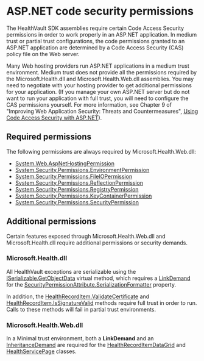 ASP.NET code security permissions
=================================

The HealthVault SDK assemblies require certain Code Access Security permissions in order to work properly in an ASP.NET application. In medium trust or partial trust configurations, the code permissions granted to an ASP.NET application are determined by a Code Access Security (CAS) policy file on the Web server.

Many Web hosting providers run ASP.NET applications in a medium trust environment. Medium trust does not provide all the permissions required by the Microsoft.Health.dll and Microsoft.Health.Web.dll assemblies. You may need to negotiate with your hosting provider to get additional permissions for your application. (If you manage your own ASP.NET server but do not want to run your application with full trust, you will need to configure the CAS permissions yourself. For more information, see Chapter 9 of "Improving Web Application Security: Threats and Countermeasures", [Using Code Access Security with ASP.NET](https://msdn.microsoft.com/en-us/library/aa302425)).

Required permissions
--------------------

The following permissions are always required by Microsoft.Health.Web.dll:

-   [System.Web.AspNetHostingPermission](http://msdn2.microsoft.com/en-us/library/w3ht8sy3)
-   [System.Security.Permissions.EnvironmentPermission](http://msdn2.microsoft.com/en-us/library/eh3hcfha)
-   [System.Security.Permissions.FileIOPermission](http://msdn2.microsoft.com/en-us/library/6485ct6t)
-   [System.Security.Permissions.ReflectionPermission](http://msdn2.microsoft.com/en-us/library/079csk9t)
-   [System.Security.Permissions.RegistryPermission](http://msdn2.microsoft.com/en-us/library/88b6xhxd)
-   [System.Security.Permissions.KeyContainerPermission](http://msdn2.microsoft.com/en-us/library/bk0z5tde)
-   [System.Security.Permissions.SecurityPermission](http://msdn2.microsoft.com/en-us/library/k820e6k8)

Additional permissions
----------------------

Certain features exposed through Microsoft.Health.Web.dll and Microsoft.Health.dll require additional permissions or security demands.

### Microsoft.Health.dll

All HealthVault exceptions are serializable using the [ISerializable.GetObjectData](http://msdn2.microsoft.com/en-us/library/27cxsdk6) virtual method, which requires a [LinkDemand](https://msdn.microsoft.com/en-us/library/3ky50t49) for the [SecurityPermissionAttribute.SerializationFormatter](http://msdn2.microsoft.com/en-us/library/176fk2k2) property.

In addition, the [HealthRecordItem.ValidateCertificate](https://msdn.microsoft.com/en-us/library/microsoft.health.healthrecorditem.validatecertificate.aspx) and [HealthRecordItem.IsSignatureValid](https://msdn.microsoft.com/en-us/library/microsoft.health.healthrecorditem.issignaturevalid.aspx) methods require full trust in order to run. Calls to these methods will fail in partial trust environments.

### Microsoft.Health.Web.dll

In a Minimal trust environment, both a **LinkDemand** and an [InheritanceDemand](https://msdn.microsoft.com/en-us/library/x4yx82e6) are required for the [HealthRecordItemDataGrid](https://msdn.microsoft.com/en-us/library/microsoft.health.web.healthrecorditemdatagrid.aspx) and [HealthServicePage](https://msdn.microsoft.com/en-us/library/microsoft.health.web.healthservicepage.aspx) classes.
